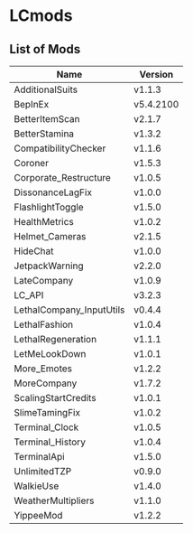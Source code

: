# LCmods

## List of Mods

| Name                     | Version   |
| ------------------------ | --------- |
| AdditionalSuits          | v1.1.3    |
| BepInEx                  | v5.4.2100 |
| BetterItemScan           | v2.1.7    |
| BetterStamina            | v1.3.2    |
| CompatibilityChecker     | v1.1.6    |
| Coroner                  | v1.5.3    |
| Corporate_Restructure    | v1.0.5    |
| DissonanceLagFix         | v1.0.0    |
| FlashlightToggle         | v1.5.0    |
| HealthMetrics            | v1.0.2    |
| Helmet_Cameras           | v2.1.5    |
| HideChat                 | v1.0.0    |
| JetpackWarning           | v2.2.0    |
| LateCompany              | v1.0.9    |
| LC_API                   | v3.2.3    |
| LethalCompany_InputUtils | v0.4.4    |
| LethalFashion            | v1.0.4    |
| LethalRegeneration       | v1.1.1    |
| LetMeLookDown            | v1.0.1    |
| More_Emotes              | v1.2.2    |
| MoreCompany              | v1.7.2    |
| ScalingStartCredits      | v1.0.1    |
| SlimeTamingFix           | v1.0.2    |
| Terminal_Clock           | v1.0.5    |
| Terminal_History         | v1.0.4    |
| TerminalApi              | v1.5.0    |
| UnlimitedTZP             | v0.9.0    |
| WalkieUse                | v1.4.0    |
| WeatherMultipliers       | v1.1.0    |
| YippeeMod                | v1.2.2    |
